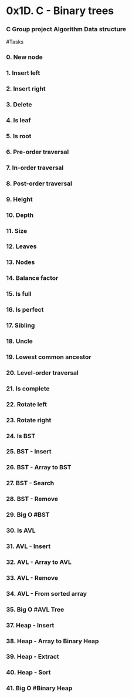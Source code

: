 # 0x1D. C - Binary trees
### C Group project Algorithm Data structure

#Tasks
### 0. New node
### 1. Insert left
### 2. Insert right
### 3. Delete
### 4. Is leaf
### 5. Is root
### 6. Pre-order traversal
### 7. In-order traversal
### 8. Post-order traversal
### 9. Height
### 10. Depth
### 11. Size
### 12. Leaves
### 13. Nodes
### 14. Balance factor
### 15. Is full
### 16. Is perfect
### 17. Sibling
### 18. Uncle
### 19. Lowest common ancestor
### 20. Level-order traversal
### 21. Is complete
### 22. Rotate left
### 23. Rotate right
### 24. Is BST
### 25. BST - Insert
### 26. BST - Array to BST
### 27. BST - Search
### 28. BST - Remove
### 29. Big O #BST
### 30. Is AVL
### 31. AVL - Insert
### 32. AVL - Array to AVL
### 33. AVL - Remove
### 34. AVL - From sorted array
### 35. Big O #AVL Tree
### 37. Heap - Insert
### 38. Heap - Array to Binary Heap
### 39. Heap - Extract
### 40. Heap - Sort
### 41. Big O #Binary Heap 
